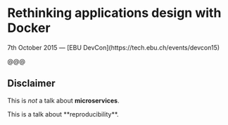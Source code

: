 # Rethinking applications design with **Docker**

<footer>
7th October 2015 — [EBU DevCon](https://tech.ebu.ch/events/devcon15)
</footer>

@@@

## Disclaimer

This is *not* a talk about **microservices**.

<p>This is a talk about **reproducibility**.</p><!-- .element: class="fragment" -->
